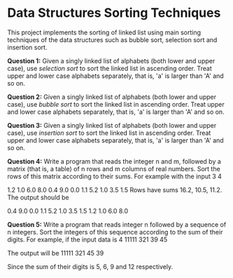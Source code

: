 # Data Structures Sorting Techniques
This project implements the sorting of linked list using main sorting techniques of the data structures such as bubble sort, selection sort and insertion sort. 

**Question 1:**
Given a singly linked list of alphabets (both lower and upper case), use *selection sort* to sort the linked list in ascending order. Treat upper and lower case alphabets separately, that is, 'a' is larger than 'A' and so on.
 
**Question 2:**
Given a singly linked list of alphabets (both lower and upper case), use *bubble sort* to sort the linked list in ascending order. Treat upper and lower case alphabets separately, that is, 'a' is larger than 'A' and so on.

**Question 3:**
Given a singly linked list of alphabets (both lower and upper case), use *insertion sort* to sort the linked list in ascending order. Treat upper and lower case alphabets separately, that is, 'a' is larger than 'A' and so on.

**Question 4:**
Write a program that reads the integer n and m, followed by a matrix (that is, a table) of n rows and m columns of real numbers.  Sort the rows of this matrix according to their sums.
For example with the input
3	4

1.2	1.0	6.0	8.0
0.4	9.0	0.0	1.1
5.2	1.0	3.5	1.5
Rows have sums 16.2, 10.5, 11.2. The output should be	

0.4	9.0	0.0	1.1
5.2	1.0	3.5	1.5
1.2	1.0	6.0	8.0

**Question 5:**
Write a program that reads integer n followed by a sequence of n integers. Sort the integers of this sequence according to the sum of their digits.
For example, if the input data is
4
11111	  321	  39 	45

The output will be
11111	   321	  45	39

Since the sum of their digits is 5, 6, 9 and 12 respectively.
